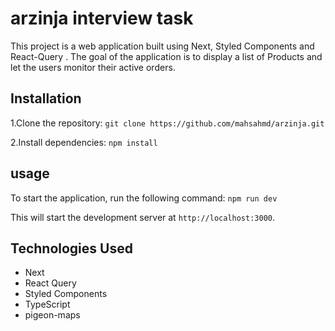 # arzinja interview task

This project is a web application built using Next, Styled Components and React-Query . The goal of the application is to display a list of Products and let the users monitor their active orders.

## Installation

1.Clone the repository: `git clone https://github.com/mahsahmd/arzinja.git`

2.Install dependencies: `npm install`

## usage

To start the application, run the following command:
`npm run dev`

This will start the development server at `http://localhost:3000`.

## Technologies Used

- Next
- React Query
- Styled Components
- TypeScript
- pigeon-maps
